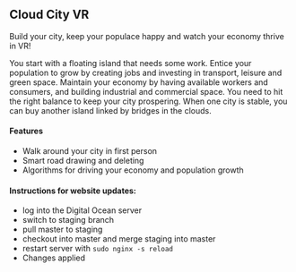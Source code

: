 ## Cloud City VR

Build your city, keep your populace happy and watch your economy thrive in VR!

You start with a floating island that needs some work. Entice your population to grow by creating jobs and investing in transport, leisure and green space. Maintain your economy by having available workers and consumers, and building industrial and commercial space. You need to hit the right balance to keep your city prospering. When one city is stable, you can buy another island linked by bridges in the clouds.

#### Features

   * Walk around your city in first person
   * Smart road drawing and deleting
   * Algorithms for driving your economy and population growth


#### Instructions for website updates:

* log into the Digital Ocean server
* switch to staging branch
* pull master to staging
* checkout into master and merge staging into master
* restart server with `sudo nginx -s reload`
* Changes applied
